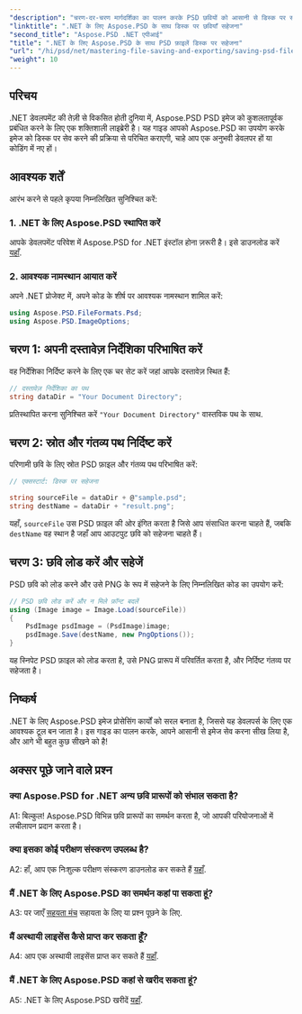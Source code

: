 ```yaml
---
"description": "चरण-दर-चरण मार्गदर्शिका का पालन करके PSD छवियों को आसानी से डिस्क पर सहेजना सीखें। चाहे आप PSD फ़ाइलों को विभिन्न छवि प्रारूपों में परिवर्तित कर रहे हों या जटिल छवि संपत्तियों का प्रबंधन कर रहे हों।"
"linktitle": ".NET के लिए Aspose.PSD के साथ डिस्क पर छवियाँ सहेजना"
"second_title": "Aspose.PSD .NET एपीआई"
"title": ".NET के लिए Aspose.PSD के साथ PSD फ़ाइलें डिस्क पर सहेजना"
"url": "/hi/psd/net/mastering-file-saving-and-exporting/saving-psd-files-to-disk/"
"weight": 10
---
```


## परिचय

.NET डेवलपमेंट की तेज़ी से विकसित होती दुनिया में, Aspose.PSD PSD इमेज को कुशलतापूर्वक प्रबंधित करने के लिए एक शक्तिशाली लाइब्रेरी है। यह गाइड आपको Aspose.PSD का उपयोग करके इमेज को डिस्क पर सेव करने की प्रक्रिया से परिचित कराएगी, चाहे आप एक अनुभवी डेवलपर हों या कोडिंग में नए हों। 

## आवश्यक शर्तें

आरंभ करने से पहले कृपया निम्नलिखित सुनिश्चित करें:

### 1. .NET के लिए Aspose.PSD स्थापित करें

आपके डेवलपमेंट परिवेश में Aspose.PSD for .NET इंस्टॉल होना ज़रूरी है। इसे डाउनलोड करें [यहाँ](https://releases.aspose.com/psd/net/).

### 2. आवश्यक नामस्थान आयात करें

अपने .NET प्रोजेक्ट में, अपने कोड के शीर्ष पर आवश्यक नामस्थान शामिल करें:

```csharp
using Aspose.PSD.FileFormats.Psd;
using Aspose.PSD.ImageOptions;
```

## चरण 1: अपनी दस्तावेज़ निर्देशिका परिभाषित करें

वह निर्देशिका निर्दिष्ट करने के लिए एक चर सेट करें जहां आपके दस्तावेज़ स्थित हैं:

```csharp
// दस्तावेज़ निर्देशिका का पथ
string dataDir = "Your Document Directory";
```

प्रतिस्थापित करना सुनिश्चित करें `"Your Document Directory"` वास्तविक पथ के साथ.

## चरण 2: स्रोत और गंतव्य पथ निर्दिष्ट करें

परिणामी छवि के लिए स्रोत PSD फ़ाइल और गंतव्य पथ परिभाषित करें:

```csharp
// एक्सस्टार्ट: डिस्क पर सहेजना

string sourceFile = dataDir + @"sample.psd";
string destName = dataDir + "result.png";
```

यहाँ, `sourceFile` उस PSD फ़ाइल की ओर इंगित करता है जिसे आप संसाधित करना चाहते हैं, जबकि `destName` वह स्थान है जहाँ आप आउटपुट छवि को सहेजना चाहते हैं।

## चरण 3: छवि लोड करें और सहेजें

PSD छवि को लोड करने और उसे PNG के रूप में सहेजने के लिए निम्नलिखित कोड का उपयोग करें:

```csharp
// PSD छवि लोड करें और न मिले फ़ॉन्ट बदलें
using (Image image = Image.Load(sourceFile))
{
    PsdImage psdImage = (PsdImage)image;
    psdImage.Save(destName, new PngOptions());
}
```

यह स्निपेट PSD फ़ाइल को लोड करता है, उसे PNG प्रारूप में परिवर्तित करता है, और निर्दिष्ट गंतव्य पर सहेजता है। 

## निष्कर्ष

.NET के लिए Aspose.PSD इमेज प्रोसेसिंग कार्यों को सरल बनाता है, जिससे यह डेवलपर्स के लिए एक आवश्यक टूल बन जाता है। इस गाइड का पालन करके, आपने आसानी से इमेज सेव करना सीख लिया है, और आगे भी बहुत कुछ सीखने को है!

## अक्सर पूछे जाने वाले प्रश्न

### क्या Aspose.PSD for .NET अन्य छवि प्रारूपों को संभाल सकता है?

A1: बिल्कुल! Aspose.PSD विभिन्न छवि प्रारूपों का समर्थन करता है, जो आपकी परियोजनाओं में लचीलापन प्रदान करता है।

### क्या इसका कोई परीक्षण संस्करण उपलब्ध है?

A2: हाँ, आप एक निःशुल्क परीक्षण संस्करण डाउनलोड कर सकते हैं [यहाँ](https://releases.aspose.com/).

### मैं .NET के लिए Aspose.PSD का समर्थन कहां पा सकता हूं?

A3: पर जाएँ [सहयता मंच](https://forum.aspose.com/c/psd/34) सहायता के लिए या प्रश्न पूछने के लिए.

### मैं अस्थायी लाइसेंस कैसे प्राप्त कर सकता हूँ?

A4: आप एक अस्थायी लाइसेंस प्राप्त कर सकते हैं [यहाँ](https://purchase.conholdate.com/temporary-license/).

### मैं .NET के लिए Aspose.PSD कहां से खरीद सकता हूं?

A5: .NET के लिए Aspose.PSD खरीदें [यहाँ](https://purchase.conholdate.com/buy).